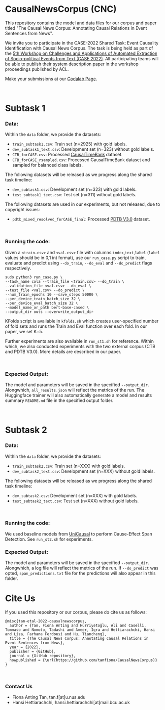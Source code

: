 # CausalNewsCorpus (CNC)
This repository contains the model and data files for our corpus and paper titled "The Causal News Corpus: Annotating Causal Relations in Event Sentences from News". 

We invite you to participate in the CASE-2022 Shared Task: Event Causality Identification with Causal News Corpus. The task is being held as part of the [5th Workshop on Challenges and Applications of Automated Extraction of Socio-political Events from Text (CASE 2022)](https://emw.ku.edu.tr/case-2022/). All participating teams will be able to publish their system description paper in the workshop proceedings published by ACL.

Make your submissions at our [Codalab Page](https://codalab.lisn.upsaclay.fr/competitions/2299).

<br>

# Subtask 1

### Data:
Within the `data` folder, we provide the datasets:
* `train_subtask1.csv`: Train set (n=2925) with gold labels.
* `dev_subtask1_text.csv`: Development set (n=323) without gold labels.
* `CTB_forCASE.csv`: Processed [CausalTimeBank](https://hlt-nlp.fbk.eu/technologies/causal-timebank) dataset.
* `CTB_forCASE_rsampled.csv`: Processed CausalTimeBank dataset and sampled for balanced class labels.

The following datasets will be released as we progress along the shared task timeline:
* `dev_subtask1.csv`: Development set (n=323) with gold labels.
* `test_subtask1_text.csv`: Test set (n=311) without gold labels.

The following datasets are used in our experiments, but not released, due to copyright issues:
* `pdtb_mixed_resolved_forCASE_final`: Processed [PDTB V3.0](https://catalog.ldc.upenn.edu/LDC2019T05) dataset.

<br>

### Running the code:
Given a `<train.csv>` and `<val.csv>` file with columns `index`,`text`,`label` (`label` values should be in 0,1 int format), use our `run_case.py` script to train, evaluate and predict using `--do_train`, `--do_eval` and `--do_predict` flags respectively.

```
sudo python3 run_case.py \
--task_name cola --train_file <train.csv> --do_train \
--validation_file <val.csv> --do_eval \
--test_file <val.csv> --do_predict \
--num_train_epochs 10 --save_steps 50000 \
--per_device_train_batch_size 32 \
--per_device_eval_batch_size 32 \
--model_name_or_path bert-base-cased \
--output_dir outs --overwrite_output_dir
```

KFolds script is available in `kfolds.sh` which creates user-specified number of fold sets and runs the Train and Eval function over each fold. In our paper, we set K=5.

Further experiments are also available in `run_st1.sh` for reference. Within which, we also conducted experiments with the two external corpus (CTB and PDTB V3.0). More details are described in our paper.

<br>

### Expected Output:
The model and parameters will be saved in the specified `--output_dir`. Alongwhich, `all_results.json` will reflect the metrics of the run. The Huggingface trainer will also automatically generate a model and results summary `README.md` file in the specified output folder.

<br>

# Subtask 2
### Data:
Within the `data` folder, we provide the datasets:
* `train_subtask2.csv`: Train set (n=XXX) with gold labels.
* `dev_subtask2_text.csv`: Development set (n=XXX) without gold labels.

The following datasets will be released as we progress along the shared task timeline:
* `dev_subtask2.csv`: Development set (n=XXX) with gold labels.
* `test_subtask2_text.csv`: Test set (n=XXX) without gold labels.

<br>

### Running the code:
We used baseline models from [UniCausal](https://github.com/tanfiona/UniCausal) to perform Cause-Effect Span Detection. See `run_st2.sh` for experiments.

### Expected Output:
The model and parameters will be saved in the specified `--output_dir`. Alongwhich, a log file will reflect the metrics of the run. If `--do_predict` was opted, `span_predictions.txt` file for the predictions will also appear in this folder.


# Cite Us
If you used this repository or our corpus, please do cite us as follows:
```
@misc{tan-etal-2022-causalnewscorpus,
  author = {Tan, Fiona Anting and Hürriyetoğlu, Ali and Caselli, Tommaso and Nomoto, Tadashi and Ameer, Iqra and Hettiarachchi, Hansi and Liza, Farhana Ferdousi and Hu, Tiancheng},
  title = {The Causal News Corpus: Annotating Causal Relations in Event Sentences from News},
  year = {2022},
  publisher = {GitHub},
  journal = {GitHub repository},
  howpublished = {\url{https://github.com/tanfiona/CausalNewsCorpus}}
}
```

<br>

### Contact Us
* Fiona Anting Tan, tan.f[at]u.nus.edu
* Hansi Hettiarachchi, hansi.hettiarachchi[at]mail.bcu.ac.uk
